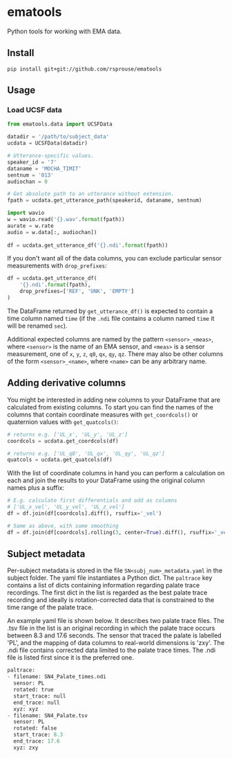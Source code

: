 # ematools
Python tools for working with EMA data.

## Install

    pip install git+git://github.com/rsprouse/ematools

## Usage

### Load UCSF data

```python
from ematools.data import UCSFData

datadir = '/path/to/subject_data'
ucdata = UCSFData(datadir)

# Utterance-specific values.
speaker_id = '7'
dataname = 'MOCHA_TIMIT'
sentnum = '013'
audiochan = 0

# Get absolute path to an utterance without extension.
fpath = ucdata.get_utterance_path(speakerid, dataname, sentnum)

import wavio
w = wavio.read('{}.wav'.format(fpath))
aurate = w.rate
audio = w.data[:, audiochan])
 
df = ucdata.get_utterance_df('{}.ndi'.format(fpath))
```

If you don't want all of the data columns, you can exclude particular sensor
measurements with `drop_prefixes`:

```python
df = ucdata.get_utterance_df(
    '{}.ndi'.format(fpath),
    drop_prefixes=['REF', 'UNK', 'EMPTY']
)
```

The DataFrame returned by `get_utterance_df()` is expected to contain a time
column named `time` (if the `.ndi` file contains a column named `time` it
will be renamed `sec`).

Additional expected columns are named by the pattern `<sensor>_<meas>`, where
`<sensor>` is the name of an EMA sensor, and `<meas>` is a sensor measurement,
one of `x`, `y`, `z`, `q0`, `qx`, `qy`, `qz`. There may also be other
columns of the form `<sensor>_<name>`, where `<name>` can be any arbitrary
name.

## Adding derivative columns

You might be interested in adding new columns to your DataFrame that are
calculated from existing columns. To start you can find the names of the
columns that contain coordinate measures with `get_coordcols()` or
quaternion values with `get_quatcols()`:

```python
# returns e.g. ['UL_x', 'UL_y', 'UL_z']
coordcols = ucdata.get_coordcols(df)

# returns e.g. ['UL_q0', 'UL_qx', 'UL_qy', 'UL_qz']
quatcols = ucdata.get_quatcols(df)
```

With the list of coordinate columns in hand you can perform a calculation
on each and join the results to your DataFrame using the original column
names plus a suffix:

```python
# E.g. calculate first differentials and add as columns
# ['UL_x_vel', 'UL_y_vel', 'UL_z_vel']
df = df.join(df[coordcols].diff(), rsuffix='_vel')

# Same as above, with some smoothing
df = df.join(df[coordcols].rolling(3, center=True).diff(), rsuffix='_vel')
```
 
## Subject metadata

Per-subject metadata is stored in the file `SN<subj_num>_metadata.yaml` in
the subject folder. The yaml file instantiates a Python dict. The `paltrace`
key contains a list of dicts containing information regarding palate trace
recordings. The first dict in the list is regarded as the best palate
trace recording and ideally is rotation-corrected data that is constrained
to the time range of the palate trace.

An example yaml file is shown below. It describes two palate trace files.
The .tsv file in the list is an original recording in which the
palate trace occurs between 8.3 and 17.6 seconds. The sensor that traced
the palate is labelled 'PL', and the mapping of data columns to real-world
dimensions is 'zxy'. The .ndi file contains corrected data limited to the
palate trace times. The .ndi file is listed first since it is the preferred
one.

```python
paltrace:
- filename: SN4_Palate_times.ndi
  sensor: PL
  rotated: true
  start_trace: null
  end_trace: null
  xyz: xyz
- filename: SN4_Palate.tsv
  sensor: PL
  rotated: false
  start_trace: 8.3
  end_trace: 17.6
  xyz: zxy
```

